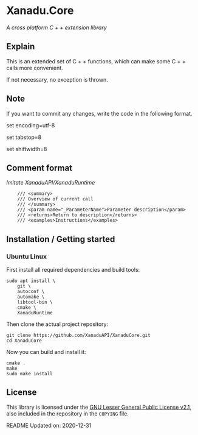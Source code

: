 # Xanadu.Core

*A cross platform C + + extension library*


## Explain

This is an extended set of C + + functions, which can make some C + + calls more convenient.

If not necessary, no exception is thrown.



## Note

If you want to commit any changes, write the code in the following format.

set encoding=utf-8

set tabstop=8

set shiftwidth=8



## Comment format

*Imitate XanaduAPI/XanaduRuntime*

~~~shell
	/// <summary>
	/// Overview of current call
	/// </summary>
	/// <param name="_ParameterName">Parameter description</param>
	/// <returns>Return to description</returns>
	/// <examples>Instructions</examples>
~~~


## Installation / Getting started

### Ubuntu Linux

First install all required dependencies and build tools:
```shell
sudo apt install \
	git \
	autoconf \
	automake \
	libtool-bin \
	cmake \
	XanaduRuntime
```

Then clone the actual project repository:
```shell
git clone https://github.com/XanaduAPI/XanaduCore.git
cd XanaduCore
```

Now you can build and install it:
```shell
cmake .
make
sudo make install
```

## License

This library is licensed under the [GNU Lesser General Public License v2.1](https://www.gnu.org/licenses/lgpl-2.1.en.html),
also included in the repository in the `COPYING` file.

README Updated on: 2020-12-31
